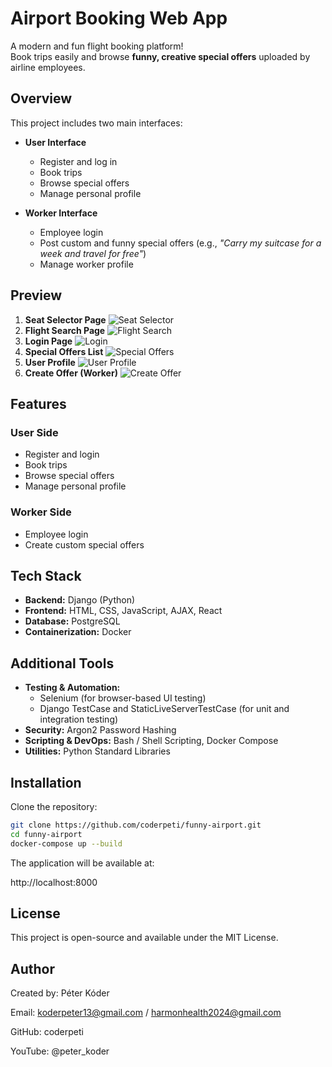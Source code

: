 # Airport Booking Web App

A modern and fun flight booking platform!  
Book trips easily and browse **funny, creative special offers** uploaded by airline employees.

## Overview

This project includes two main interfaces:

- **User Interface**
  - Register and log in
  - Book trips
  - Browse special offers
  - Manage personal profile

- **Worker Interface**
  - Employee login
  - Post custom and funny special offers (e.g., _"Carry my suitcase for a week and travel for free"_)
  - Manage worker profile

## Preview

1. **Seat Selector Page**
![Seat Selector](screenshots/seat-selector.png)
2. **Flight Search Page**
![Flight Search](screenshots/flight-search.png)
3. **Login Page**
![Login](screenshots/login.png)
4. **Special Offers List**
![Special Offers](screenshots/special-offers.png)
5. **User Profile**
![User Profile](screenshots/profile.png)
6. **Create Offer (Worker)**
![Create Offer](screenshots/worker-offer.png)

## Features

### User Side
- Register and login
- Book trips
- Browse special offers
- Manage personal profile

### Worker Side
- Employee login
- Create custom special offers

##  Tech Stack

- **Backend:** Django (Python)
- **Frontend:** HTML, CSS, JavaScript, AJAX, React
- **Database:** PostgreSQL
- **Containerization:** Docker

## Additional Tools

- **Testing & Automation:** 
  - Selenium (for browser-based UI testing)
  - Django TestCase and StaticLiveServerTestCase (for unit and integration testing)
- **Security:** Argon2 Password Hashing
- **Scripting & DevOps:** Bash / Shell Scripting, Docker Compose
- **Utilities:** Python Standard Libraries

## Installation

Clone the repository:

```bash
git clone https://github.com/coderpeti/funny-airport.git
cd funny-airport
docker-compose up --build
```
The application will be available at:

http://localhost:8000

## License

This project is open-source and available under the MIT License.

## Author

Created by: Péter Kóder

Email: koderpeter13@gmail.com / harmonhealth2024@gmail.com

GitHub: coderpeti

YouTube: @peter_koder

